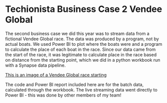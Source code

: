 # Techionista Business Case 2 Vendee Global

The second business case we did this year was to stream data from a fictional Vendee Global race. The data was produced by a program, not by actual boats. We used Power BI to plot where the boats were and a program to calculate the place of each boat in the race. Since our data came from the start of the race, it was legitimate to calculate place in the race based on distance from the starting point, which we did in a python workbook run with a Synapse data pipeline.

[This is an image of a Vendee Global race starting](https://github.com/hgiffard/TechionistaBC2/commit/07964fe1e4d990e17785e27b5ab23727f303ece4)

The code and Power BI report included here are for the batch data, calculated through the workbook. The live streaming data went directly to Power BI - this was done by other members of my team!

